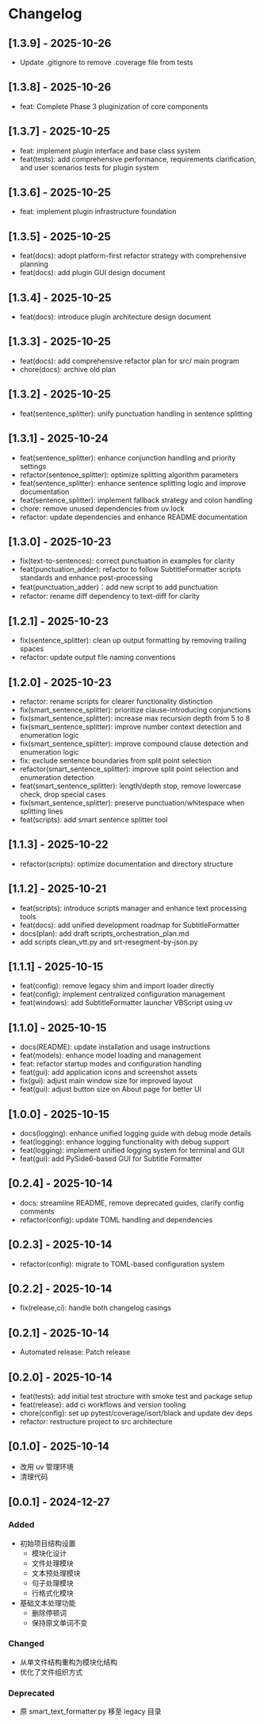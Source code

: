 # Changelog

## [1.3.9] - 2025-10-26

- Update .gitignore to remove .coverage file from tests

## [1.3.8] - 2025-10-26

- feat: Complete Phase 3 pluginization of core components

## [1.3.7] - 2025-10-25

- feat: implement plugin interface and base class system
- feat(tests): add comprehensive performance, requirements clarification, and user scenarios tests for plugin system

## [1.3.6] - 2025-10-25

- feat: implement plugin infrastructure foundation

## [1.3.5] - 2025-10-25

- feat(docs): adopt platform-first refactor strategy with comprehensive planning
- feat(docs): add plugin GUI design document

## [1.3.4] - 2025-10-25

- feat(docs): introduce plugin architecture design document

## [1.3.3] - 2025-10-25

- feat(docs): add comprehensive refactor plan for src/ main program
- chore(docs): archive old plan

## [1.3.2] - 2025-10-25

- feat(sentence_splitter): unify punctuation handling in sentence splitting

## [1.3.1] - 2025-10-24

- feat(sentence_splitter): enhance conjunction handling and priority settings
- refactor(sentence_splitter): optimize splitting algorithm parameters
- feat(sentence_splitter): enhance sentence splitting logic and improve documentation
- feat(sentence_splitter): implement fallback strategy and colon handling
- chore: remove unused dependencies from uv.lock
- refactor: update dependencies and enhance README documentation

## [1.3.0] - 2025-10-23

- fix(text-to-sentences): correct punctuation in examples for clarity
- feat(punctuation_adder): refactor to follow SubtitleFormatter scripts standards and enhance post-processing
- feat(punctuation_adder)：add new script to add punctuation
- refactor: rename diff dependency to text-diff for clarity

## [1.2.1] - 2025-10-23

- fix(sentence_splitter): clean up output formatting by removing trailing spaces
- refactor: update output file naming conventions

## [1.2.0] - 2025-10-23

- refactor: rename scripts for clearer functionality distinction
- fix(smart_sentence_splitter): prioritize clause-introducing conjunctions
- fix(smart_sentence_splitter): increase max recursion depth from 5 to 8
- fix(smart_sentence_splitter): improve number context detection and enumeration logic
- fix(smart_sentence_splitter): improve compound clause detection and enumeration logic
- fix: exclude sentence boundaries from split point selection
- refactor(smart_sentence_splitter): improve split point selection and enumeration detection
- feat(smart_sentence_splitter): length/depth stop, remove lowercase check, drop special cases
- fix(smart_sentence_splitter): preserve punctuation/whitespace when splitting lines
- feat(scripts): add smart sentence splitter tool

## [1.1.3] - 2025-10-22

- refactor(scripts): optimize documentation and directory structure

## [1.1.2] - 2025-10-21

- feat(scripts): introduce scripts manager and enhance text processing tools
- feat(docs): add unified development roadmap for SubtitleFormatter
- docs(plan): add draft scripts_orchestration_plan.md
- add scripts clean_vtt.py and srt-resegment-by-json.py

## [1.1.1] - 2025-10-15

- feat(config): remove legacy shim and import loader directly
- feat(config): implement centralized configuration management
- feat(windows): add SubtitleFormatter launcher VBScript using uv

## [1.1.0] - 2025-10-15

- docs(README): update installation and usage instructions
- feat(models): enhance model loading and management
- feat: refactor startup modes and configuration handling
- feat(gui): add application icons and screenshot assets
- fix(gui): adjust main window size for improved layout
- feat(gui): adjust button size on About page for better UI

## [1.0.0] - 2025-10-15

- docs(logging): enhance unified logging guide with debug mode details
- feat(logging): enhance logging functionality with debug support
- feat(logging): implement unified logging system for terminal and GUI
- feat(gui): add PySide6-based GUI for Subtitle Formatter

## [0.2.4] - 2025-10-14

- docs: streamline README, remove deprecated guides, clarify config comments
- refactor(config): update TOML handling and dependencies

## [0.2.3] - 2025-10-14

- refactor(config): migrate to TOML-based configuration system

## [0.2.2] - 2025-10-14

- fix(release,ci): handle both changelog casings

## [0.2.1] - 2025-10-14

- Automated release: Patch release

## [0.2.0] - 2025-10-14

- feat(tests): add initial test structure with smoke test and package setup
- feat(release): add ci workflows and version tooling
- chore(config): set up pytest/coverage/isort/black and update dev deps
- refactor: restructure project to src architecture

## [0.1.0] - 2025-10-14

- 改用 uv 管理环境
- 清理代码

## [0.0.1] - 2024-12-27

### Added
- 初始项目结构设置
  - 模块化设计
  - 文件处理模块
  - 文本预处理模块
  - 句子处理模块
  - 行格式化模块
- 基础文本处理功能
  - 删除停顿词
  - 保持原文单词不变

### Changed
- 从单文件结构重构为模块化结构
- 优化了文件组织方式

### Deprecated
- 原 smart_text_formatter.py 移至 legacy 目录 